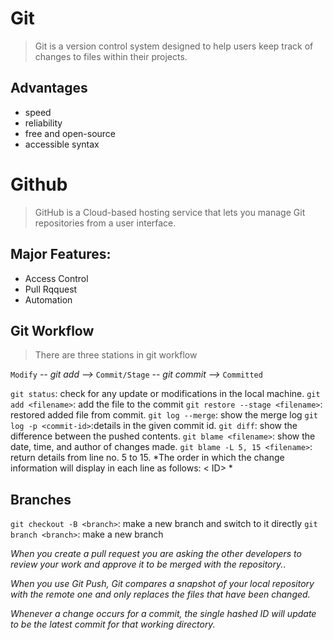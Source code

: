# Git 
> Git is a version control system designed to help users keep track of changes to files within their projects.
## Advantages
* speed
* reliability
* free and open-source 
* accessible syntax

# Github
> GitHub is a Cloud-based hosting service that lets you manage Git repositories from a user interface.
## Major Features:
* Access Control
* Pull Rqquest
* Automation

## Git Workflow
> There are three stations in git workflow

`Modify` *-- git add -->* `Commit/Stage` *-- git commit -->* `Committed`


`git status`: check for any update or modifications in the local machine.
`git add <filename>`: add the file to the commit
`git restore --stage <filename>`: restored added file from commit.
`git log --merge`: show the merge log
`git log -p <commit-id>`:details in the given commit id.
`git diff`: show the difference between the pushed contents.
`git blame <filename>`: show the date, time, and author of changes made.
`git blame -L 5, 15 <filename>`: return details from line no. 5 to 15.
*The order in which the change information will display in each line as follows: < ID><Author><Date><Time><Line number><Content>  *

## Branches
`git checkout -B <branch>`: make a new branch and switch to it directly
`git branch <branch>`: make a new branch

*When you create a pull request you are asking the other developers to review your work and approve it to be merged with the repository.*.

*When you use Git Push, Git compares a snapshot of your local repository with the remote one and only replaces the files that have been changed.*

*Whenever a change occurs for a commit, the single hashed ID will update to be the latest commit for that working directory.*
